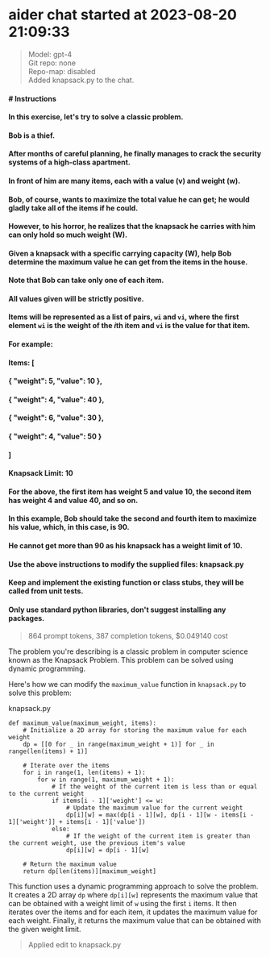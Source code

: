 
# aider chat started at 2023-08-20 21:09:33

> Model: gpt-4  
> Git repo: none  
> Repo-map: disabled  
> Added knapsack.py to the chat.  

#### # Instructions  
####   
#### In this exercise, let's try to solve a classic problem.  
####   
#### Bob is a thief.  
#### After months of careful planning, he finally manages to crack the security systems of a high-class apartment.  
####   
#### In front of him are many items, each with a value (v) and weight (w).  
#### Bob, of course, wants to maximize the total value he can get; he would gladly take all of the items if he could.  
#### However, to his horror, he realizes that the knapsack he carries with him can only hold so much weight (W).  
####   
#### Given a knapsack with a specific carrying capacity (W), help Bob determine the maximum value he can get from the items in the house.  
#### Note that Bob can take only one of each item.  
####   
#### All values given will be strictly positive.  
#### Items will be represented as a list of pairs, `wi` and `vi`, where the first element `wi` is the weight of the *i*th item and `vi` is the value for that item.  
####   
#### For example:  
####   
#### Items: [  
####   { "weight": 5, "value": 10 },  
####   { "weight": 4, "value": 40 },  
####   { "weight": 6, "value": 30 },  
####   { "weight": 4, "value": 50 }  
#### ]  
####   
#### Knapsack Limit: 10  
####   
#### For the above, the first item has weight 5 and value 10, the second item has weight 4 and value 40, and so on.  
####   
#### In this example, Bob should take the second and fourth item to maximize his value, which, in this case, is 90.  
#### He cannot get more than 90 as his knapsack has a weight limit of 10.  
####   
#### ####  
####   
#### Use the above instructions to modify the supplied files: knapsack.py  
#### Keep and implement the existing function or class stubs, they will be called from unit tests.  
#### Only use standard python libraries, don't suggest installing any packages.  
> 864 prompt tokens, 387 completion tokens, $0.049140 cost  

The problem you're describing is a classic problem in computer science known as the Knapsack Problem. This problem can be solved using dynamic programming. 

Here's how we can modify the `maximum_value` function in `knapsack.py` to solve this problem:

knapsack.py
```
def maximum_value(maximum_weight, items):
    # Initialize a 2D array for storing the maximum value for each weight
    dp = [[0 for _ in range(maximum_weight + 1)] for _ in range(len(items) + 1)]
    
    # Iterate over the items
    for i in range(1, len(items) + 1):
        for w in range(1, maximum_weight + 1):
            # If the weight of the current item is less than or equal to the current weight
            if items[i - 1]['weight'] <= w:
                # Update the maximum value for the current weight
                dp[i][w] = max(dp[i - 1][w], dp[i - 1][w - items[i - 1]['weight']] + items[i - 1]['value'])
            else:
                # If the weight of the current item is greater than the current weight, use the previous item's value
                dp[i][w] = dp[i - 1][w]
    
    # Return the maximum value
    return dp[len(items)][maximum_weight]
```

This function uses a dynamic programming approach to solve the problem. It creates a 2D array `dp` where `dp[i][w]` represents the maximum value that can be obtained with a weight limit of `w` using the first `i` items. It then iterates over the items and for each item, it updates the maximum value for each weight. Finally, it returns the maximum value that can be obtained with the given weight limit.

> Applied edit to knapsack.py  
